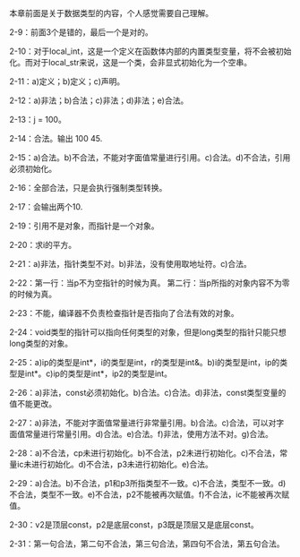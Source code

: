 本章前面是关于数据类型的内容，个人感觉需要自己理解。

2-9：前面3个是错的，最后一个是对的。

2-10：对于local_int，这是一个定义在函数体内部的内置类型变量，将不会被初始化。而对于local_str来说，这是一个类，会非显式初始化为一个空串。

2-11：a)定义；b)定义；c)声明。

2-12：a)非法；b)合法；c)非法；d)非法；e)合法。

2-13：j = 100。

2-14：合法。输出 100  45.

2-15：a)合法。b)不合法，不能对字面值常量进行引用。c)合法。d)不合法，引用必须初始化。

2-16：全部合法，只是会执行强制类型转换。

2-17：会输出两个10.

2-19：引用不是对象，而指针是一个对象。

2-20：求i的平方。

2-21：a)非法，指针类型不对。b)非法，没有使用取地址符。c)合法。

2-22：第一行：当p不为空指针的时候为真。
      第二行：当p所指的对象内容不为零的时候为真。

2-23：不能，编译器不负责检查指针是否指向了合法有效的对象。

2-24：void类型的指针可以指向任何类型的对象，但是long类型的指针只能只想long类型的对象。

2-25：a)ip的类型是int*，i的类型是int，r的类型是int&。b)i的类型是int，ip的类型是int*。c)ip的类型是int*，ip2的类型是int。

2-26：a)非法，const必须初始化。b)合法。c)合法。d)非法，const类型变量的值不能更改。

2-27：a)非法，不能对字面值常量进行非常量引用。b)合法。c)合法，可以对字面值常量进行常量引用。d)合法。e)合法。f)非法，使用方法不对。g)合法。

2-28：a)不合法，cp未进行初始化。b)不合法，p2未进行初始化。c)不合法，常量ic未进行初始化。d)不合法，p3未进行初始化。e)合法。

2-29：a)合法。b)不合法，p1和p3所指类型不一致。c)不合法，类型不一致。d)不合法，类型不一致。e)不合法，p2不能被再次赋值。f)不合法，ic不能被再次赋值。

2-30：v2是顶层const，p2是底层const，p3既是顶层又是底层const。

2-31：第一句合法，第二句不合法，第三句合法，第四句不合法，第五句合法。
